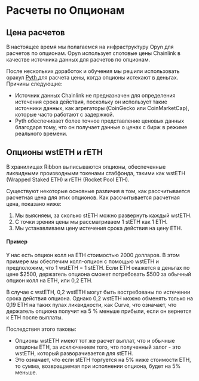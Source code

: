 # Расчеты по Опционам

## Цена расчетов

В настоящее время мы полагаемся на инфраструктуру Opyn для расчетов по опционам. Opyn использует спотовые цены Chainlink в качестве источника данных для расчетов по опционам.

После нескольких доработок и обучения мы решили использовать оракул [Pyth ](https://pyth.network/)для расчета цены, когда опционы истекают в деньгах. Причины следующие:



* Источник данных Chainlink не предназначен для определения истечения срока действия, поскольку он использует такие источники данных, как агрегаторы (CoinGecko или CoinMarketCap), которые часто работают с задержкой.
* Pyth обеспечивает более точное представление ценовых данных благодаря тому, что он получает данные о ценах с бирж в режиме реального времени.

## Опционы wstETH и rETH&#x20;

В хранилищах Ribbon выписываются опционы, обеспеченные ликвидными производными токенами стабфонда, такими как wstETH (Wrapped Staked ETH) и rETH (Rocket Pool ETH).

Существуют некоторые основные различия в том, как рассчитывается расчетная цена для этих опционов. Как рассчитывается расчетная цена, показано ниже:

1. Мы выясняем, за сколько stETH можно развернуть каждый wstETH.
2. С точки зрения цены мы рассматриваем 1 stETH как 1 ETH.
3. Мы устанавливаем цену истечения срока действия на цену ETH.

#### Пример

У нас есть опцион колл на ETH стоимостью 2000 долларов. В этом примере мы обеспечим колл-опцион с помощью wstETH и предположим, что 1 wstETH = 1 stETH. Если ETH окажется в деньгах по цене $2500, держатель опциона сможет потребовать $500 за обычный опцион колл на ETH, или 0,2 ETH.

В случае с wstETH, 0,2 wstETH могут быть востребованы по истечении срока действия опциона. Однако 0,2 wstETH можно обменять только на 0,19 ETH на таких пулах ликвидности, как Curve, что означает, что держатель опциона получит на 5 % меньше прибыли, если он вернется к ETH после выплаты.

Последствия этого таковы:

* Опционы wstETH имеют тот же расчет выплат, что и обычные опционы ETH, за исключением того, что полученный залог - это wstETH, который разворачивается для stETH.
* Это означает, что если stETH торгуется на 5% ниже стоимости ETH, то сумма, возвращаемая при исполнении опциона, будет на 5% меньше.
